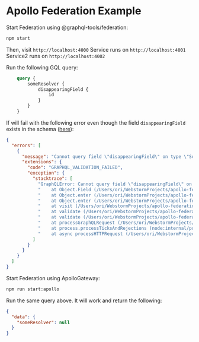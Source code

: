 # Apollo Federation Example

Start Federation using @graphql-tools/federation:

```bash
npm start
```

Then, visit `http://localhost:4000`
Service runs on `http://localhost:4001`
Service2 runs on `http://localhost:4002`

Run the following GQL query:
```graphql
    query {
        someResolver {
            disappearingField {
                id
            }
        }
    }
```

If will fail with the following error even though the field `disappearingField` exists in the schema ([here](https://github.com/adijesori/apollo-federation/blob/8841d96b71c818c6c3a986d1c4761d005f8cc2e9/service2/server.js#L23)):
```json
{
  "errors": [
    {
      "message": "Cannot query field \"disappearingField\" on type \"SomeTypeWithDisappearingField\".",
      "extensions": {
        "code": "GRAPHQL_VALIDATION_FAILED",
        "exception": {
          "stacktrace": [
            "GraphQLError: Cannot query field \"disappearingField\" on type \"SomeTypeWithDisappearingField\".",
            "    at Object.Field (/Users/ori/WebstormProjects/apollo-federation/gateway/node_modules/graphql/validation/rules/FieldsOnCorrectTypeRule.js:51:13)",
            "    at Object.enter (/Users/ori/WebstormProjects/apollo-federation/gateway/node_modules/graphql/language/visitor.js:301:32)",
            "    at Object.enter (/Users/ori/WebstormProjects/apollo-federation/gateway/node_modules/graphql/utilities/TypeInfo.js:391:27)",
            "    at visit (/Users/ori/WebstormProjects/apollo-federation/gateway/node_modules/graphql/language/visitor.js:197:21)",
            "    at validate (/Users/ori/WebstormProjects/apollo-federation/gateway/node_modules/graphql/validation/validate.js:91:24)",
            "    at validate (/Users/ori/WebstormProjects/apollo-federation/gateway/node_modules/apollo-server-core/dist/requestPipeline.js:188:39)",
            "    at processGraphQLRequest (/Users/ori/WebstormProjects/apollo-federation/gateway/node_modules/apollo-server-core/dist/requestPipeline.js:99:38)",
            "    at process.processTicksAndRejections (node:internal/process/task_queues:95:5)",
            "    at async processHTTPRequest (/Users/ori/WebstormProjects/apollo-federation/gateway/node_modules/apollo-server-core/dist/runHttpQuery.js:222:30)"
          ]
        }
      }
    }
  ]
}
```

Start Federation using ApolloGateway:

```bash
npm run start:apollo
```

Run the same query above. It will work and return the following:
```json
{
  "data": {
    "someResolver": null
  }
}
```
